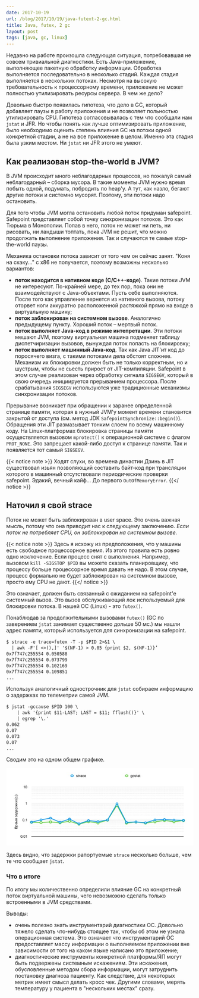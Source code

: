 ```yaml
---
date: 2017-10-19
url: /blog/2017/10/19/java-futext-2-gc.html
title: Java, futex, 2 gc
layout: post
tags: [java, gc, linux]
---
```


Недавно на работе произошла следующая ситуация, потребовавшая не совсем тривиальной диагностики. Есть Java-приложение, выполняющее пакетную обработку информации. Обработка выполняется последовательно в несколько стадий. Каждая стадия выполняется в нескольких потоках. Несмотря на высокую требовательность к процессорному времени, приложение не может полностью утилизировать ресурсы сервера. В чем же дело?

Довольно быстро появилась гипотеза, что дело в GC, который добавляет паузы в работу приложения и не позволяет польностью утилизировать CPU. Гипотеза согласовывалась с тем что сообщали нам `jstat` и JFR. Но чтобы понять как лучше оптимизировать приложение, было необходимо оценить степень влияния GC на потоки одной конкретной стадии, а не на все приложение в целом. Именно эта стадия была узким местом. Ни `jstat` ни JFR этого не умеют.

## Как реализован stop-the-world в JVM?

В JVM происходит много неблагодарных процессов, но пожалуй самый неблагодарный – сборка мусора. В такие моменты JVM нужно время побыть одной, подумать, побродить по heap'у. А тут, как назло, бегают другие потоки и системно мусорят. Поэтому, эти потоки надо остановить.

Для того чтобы JVM могла остановить любой поток придуман safepoint. Safepoint представляет собой точку синхронизации потоков. Это как Тюрьма в Монополии. Попав в него, поток не может ни петь, ни рисовать, ни ландыши топтать, пока JVM не решит, что можно продолжать выполнение приложения. Так и случаются те самые stop-the-world паузы.

Механика остановки потока зависит от того чем он сейчас занят. "Коня на скаку..." с x86 не получается, поэтому возможны несколько вариантов:

* **поток находится в нативном коде (С/С++-коде)**. Такие потоки JVM не интересуют. По-крайней мере, до тех пор, пока они не взаимодействуют с Java-объектами. Пусть себе выполняются. После того как управление вернется из нативного вызова, потоку оторвет ноги аккуратно расположенной растяжкой прямо на входе в виртуальную машину;
* **поток заблокирован на системном вызове**. Аналогично предыдущему пункту. Хороший поток – мертвый поток.
* **поток выполняет Java-код в режиме интепретации**. Эти потоки мешают JVM, поэтому виртуальная машина подменяет таблицу диспетчиризации вызовов, вынуждая поток попасть на блокировку;
* **поток выполняет машинный Java-код**. Так как Java JIT'ит код до поросячего визга, с такими потоками дела обстоят сложнее. Механизм их блокировки должен быть не только корректным, но и шустрым, чтобы не сьесть прирост от JIT-компиляции. Safepoint в этом случае реализован через обработку сигнала `SIGSEGV`, который в свою очередь инициируется прерыванием процессора. После срабатывания `SIGSEGV` используются уже традиционные механизмы синхронизации потоков.

Прерывание возникает при обращении к заранее определенной странице памяти, которая в нужный JVM'у момент времени становится закрытой от доступа (см. метод JDK `SafepointSynchronize::begin()`). Обращения эти JIT размазывает тонким слоем по всему машинному коду. На Linux-платформах блокировка страницы памяти осуществляется вызовом `mprotect()` к операционной системе с флагом `PROT_NONE`. Это запрещает какой-либо доступ к странице памяти. Так и появляется тот самый `SIGSEGV`.

{{< notice note >}}
Ходят слухи, во времена династии Дзинь в JIT существовал изьян позволяющий составить байт-код при трансляции которого в машинный отсутствовали периодические проверки safepoint. Эдакий, вечный кайф... До первого `OutOfMemoryError`.
{{</ notice >}}

## Наточил я свой strace

Поток не может быть заблокирован в user space. Это очень важная мысль, потому что она приводит нас к следующему заключению. _Если поток не потребляет CPU, он заблокирован на системном вызове._

{{< notice note >}}
Здесь я исхожу из предположения, что у машины есть свободное процессорное время. Из этого правила есть ровно одно исключение. Если процесс снят с выполнения. Например, вызовом `kill -SIGSTOP $PID` вы можете сказать планировщику, что процессу больше процессорное время давать не надо. В этом случае, процесс формально не будет заблокирован на системном вызове, просто ему CPU не дают.
{{</ notice >}}

Это означает, должен быть связанный с ожиданием на safepoint'е системный вызов. Это вызов обслуживающий лок используемый для блокировки потока. В нашей ОС (Linux) - это `futex()`.

Понаблюдав за продолжительными вызовами `futex()` (GC по заверением `jstat` занимает существенно дольше 50 мс.) мы нашли адрес памяти, который используется для синхронизации на safepoint.

	$ strace -e trace=futex -T -p $PID 2>&1 \
	  | awk -F'[ <>(),]' '$(NF-1) > 0.05 {print $2, $(NF-1)}’
	0x7f747c255554 0.050588
	0x7f747c255554 0.073799
	0x7f747c255554 0.102169
	0x7f747c255554 0.109851
	...

Используя аналогичный однострочник для `jstat` собираем информацию о задержках по телеметрии самой JVM.

	$ jstat -gccause $PID 100 \
		| awk '{print $11-LAST; LAST = $11; fflush()}' \
		| egrep '\.'
	0.062
	0.07
	0.073
	0.07
	...

Сводим это на одном общем графике.

![Задержки рапотруемые jstat и strace](/images/java-futext-gc/jstat-strace.jpg)

Здесь видно, что задержки рапортуемые `strace` несколько больше, чем те что сообщает `jstat`.

### Что в итоге

По итогу мы количественно определили влияние GC на конкретный поток виртуальной машины, чего невозможно сделать только встроенными в JVM средствами.

Выводы:

* очень полезно знать инструментарий диагностики ОС. Довольно тяжело сделать что-нибудь стоящее так, чтобы об этом не узнала операционная система. Это означает что инструментарий ОС предоставляет массу информации о выполняемом приложении вне зависимости от того на каком языке написано это приложение;
* диагностические инструменты конкретной платформы/ЯП могут быть подвержены системным искажениям. Эти искажения, обусловленные методом сбора информации, могут затруднить постановку диагноза пациенту. Как следствие, для некоторых метрик имеет смысл делать кросс чек. Другими словами, мерять температуру у пациента в "нескольких местах" сразу.
